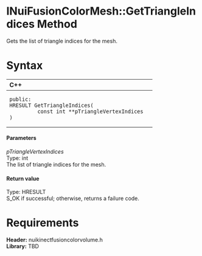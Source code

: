 INuiFusionColorMesh::GetTriangleIndices Method  
==============================================  

Gets the list of triangle indices for the mesh. <span id="syntaxSection"></span>

Syntax  
======  

<table>
<colgroup>
<col width="100%" />
</colgroup>
<thead>
<tr class="header">
<th align="left">C++</th>
</tr>
</thead>
<tbody>
<tr class="odd">
<td align="left"><pre><code>public:  
HRESULT GetTriangleIndices(  
         const int **pTriangleVertexIndices  
)</code></pre></td>
</tr>
</tbody>
</table>

<span id="ID4EG"></span>
#### Parameters  

*pTriangleVertexIndices*    
Type: int  
The list of triangle indices for the mesh.  

<span id="ID4EP"></span>
#### Return value  

Type: HRESULT  
S\_OK if successful; otherwise, returns a failure code.  

<span id="requirements"></span>

Requirements  
============  

**Header:** nuikinectfusioncolorvolume.h  
**Library:** TBD  



<!--Please do not edit the data in the comment block below.-->
<!--
TOCTitle : GetTriangleIndices Method
RLTitle : INuiFusionColorMesh::GetTriangleIndices Method
KeywordK : GetTriangleIndices method
KeywordK : INuiFusionColorMesh::GetTriangleIndices method
KeywordF : INuiFusionColorMesh::GetTriangleIndices
KeywordF : GetTriangleIndices
KeywordF : Microsoft.Kinect.nuikinectfusioncolorvolume.INuiFusionColorMesh.GetTriangleIndices(int)
KeywordA : M:Microsoft.Kinect.nuikinectfusioncolorvolume.INuiFusionColorMesh.GetTriangleIndices(int)
AssetID : M:Microsoft.Kinect.nuikinectfusioncolorvolume.INuiFusionColorMesh.GetTriangleIndices(int)
Locale : en-us
CommunityContent : 1
APIType : Managed
APILocation : 
APIName : Microsoft.Kinect.nuikinectfusioncolorvolume.INuiFusionColorMesh::GetTriangleIndices
TargetOS : Windows
TopicType : kbSyntax
DevLang : C++
DocSet : K4Wv2
ProjType : K4Wv2Proj
Technology : Kinect for Windows
Product : Kinect for Windows SDK v2
productversion : 20
-->
